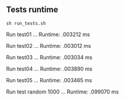 ## Tests runtime
`sh run_tests.sh`

Run test01
...
Runtime: .003212 ms

Run test02
...
Runtime: .003012 ms

Run test03
...
Runtime: .003034 ms

Run test04
...
Runtime: .003890 ms

Run test05
...
Runtime: .003465 ms

Run test random 1000
...
Runtime: .099070 ms